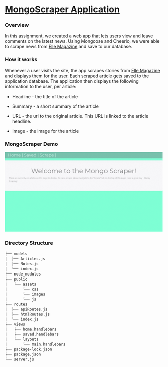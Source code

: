 # [MongoScraper Application](https://quiet-savannah-87218.herokuapp.com/)

### Overview
In this assignment, we created a web app that lets users view and leave comments on the latest news. Using Mongoose and Cheerio, we were able to scrape news from [Elle Magazine](https://www.elle.com/) and save to our database.

### How it works
Whenever a user visits the site, the app scrapes stories from [Elle Magazine](https://www.elle.com/) and displays them for the user. Each scraped article gets saved to the application database. The application then displays the following information to the user, per article:

 * Headline - the title of the article

 * Summary - a short summary of the article

 * URL - the url to the original article.  This URL is linked to the article headline.
 
 * Image - the image for the article

### MongoScraper Demo
![app_gif](/public/assets/images/app.gif)

### Directory Structure
```
├── models
|  ├── Articles.js
|  ├── Notes.js
|  └── index.js
├── node_modules
├── public
|   └── assets
|       └── css
|       └── images
|       └── js
├── routes
|  ├── apiRoutes.js
|  ├── htmlRoutes.js
|  └── index.js
├── views
|   ├── home.handlebars
|   ├── saved.handlebars
|   └── layouts
|       └── main.handlebars
├── package-lock.json
├── package.json
└── server.js
```
